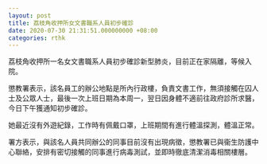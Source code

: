 ```yaml
---
layout: post
title: 荔枝角收押所女文書職系人員初步確診
date: 2020-07-30 21:31:51.000000000 +08:00
categories: rthk
---
```


荔枝角收押所一名女文書職系人員初步確診新型肺炎，目前正在家隔離，等候入院。

懲教署表示，該名員工的辦公地點是所內行政樓，負責文書工作，無須接觸在囚人士及公眾人士，最後一次上班日期為本周一，翌日因身體不適前往政府診所求醫，今日下午獲通知初步確診。

她最近沒有外遊紀錄，工作時有佩戴口罩，上班期間有進行體溫探測，體溫正常。　　 　　

署方表示，與該名人員共同辦公的同事目前沒有出現病徵，懲教署已與衞生防護中心聯絡，安排有密切接觸的同事進行病毒測試，並即時徹底清潔消毒相關樓層。　
